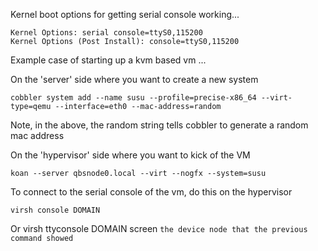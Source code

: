 Kernel boot options for getting serial console working...

    Kernel Options: serial console=ttyS0,115200
    Kernel Options (Post Install): console=ttyS0,115200

Example case of starting up a kvm based vm ...

On the 'server' side where you want to create a new system

    cobbler system add --name susu --profile=precise-x86_64 --virt-type=qemu --interface=eth0 --mac-address=random

Note, in the above, the random string tells cobbler to generate a random mac address

On the 'hypervisor' side where you want to kick of the VM
    
    koan --server qbsnode0.local --virt --nogfx --system=susu

To connect to the serial console of the vm, do this on the hypervisor

    virsh console DOMAIN

Or
    virsh ttyconsole DOMAIN
    screen `the device node that the previous command showed`

